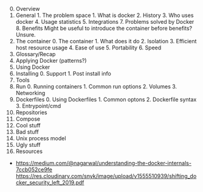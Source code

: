 0. Overview
  0. General
    1. The problem space
    1. What is docker
    2. History
    3. Who uses docker
    4. Usage statistics
    5. Integrations
    7. Problems solved by Docker
    8. Benefits
    Might be useful to introduce the container before benefits?  Unsure.
  1. The container
    0. The container
    1. What does it do
    2. Isolation
    3. Efficient host resource usage
    4. Ease of use
    5. Portability
    6. Speed
  2. Glossary/Recap
  3. Applying Docker (patterns?)
1. Using Docker
  0. Installing
    0. Support
    1. Post install info
  1. Tools
  2. Run
    0. Running containers
    1. Common run options
    2. Volumes
    3. Networking
  3. Dockerfiles
    0. Using Dockerfiles
    1. Common optons
    2. Dockerfile syntax
    3. Entrypoint/cmd
  4. Repositories
  7. Compose
2. Cool stuff
3. Bad stuff
  1. Unix process model
4. Ugly stuff
5. Resources
 - https://medium.com/@nagarwal/understanding-the-docker-internals-7ccb052ce9fe
https://res.cloudinary.com/snyk/image/upload/v1555510939/shifting_docker_security_left_2019.pdf
